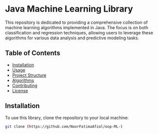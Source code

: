 # Java Machine Learning Library

This repository is dedicated to providing a comprehensive collection of machine learning algorithms implemented in Java. The focus is on both classification and regression techniques, allowing users to leverage these algorithms for various data analysis and predictive modeling tasks.

## Table of Contents

- [Installation](#installation)
- [Usage](#usage)
- [Project Structure](#project-structure)
- [Algorithms](#algorithms)
- [Contributing](#contributing)
- [License](#license)

## Installation

To use this library, clone the repository to your local machine:

```bash
git clone (https://github.com/NoorFatimaAfzal/oop-ML-)
